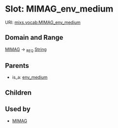 
# Slot: MIMAG_env_medium




URI: [mixs.vocab:MIMAG_env_medium](https://w3id.org/mixs/vocab/MIMAG_env_medium)


## Domain and Range

[MIMAG](MIMAG.md) ->  <sub>REQ</sub> [String](types/String.md)

## Parents

 *  is_a: [env_medium](env_medium.md)

## Children


## Used by

 * [MIMAG](MIMAG.md)
